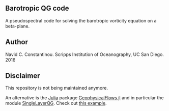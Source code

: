 ## Barotropic QG code

A pseudospectral code for solving the barotropic vorticity equation on a beta-plane.

## Author

Navid C. Constantinou. Scripps Institution of Oceanography, UC San Diego. 2016

## Disclaimer

This repository is not being maintained anymore. 

An alternative is the [Julia](https://www.julialang.org) package [GeophysicalFlows.jl](http://github.com/FourierFlows/GeophysicalFlows.jl) and in particular the module [SingleLayerQG](https://fourierflows.github.io/GeophysicalFlowsDocumentation/stable/modules/singlelayerqg/). Check out [this example](https://fourierflows.github.io/GeophysicalFlowsDocumentation/stable/generated/singlelayerqg_betaforced/).
